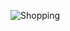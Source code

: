 



![Shopping](https://user-images.githubusercontent.com/109246384/206302273-dc352263-3cbb-4800-8fc9-656e6d6e5697.gif)
